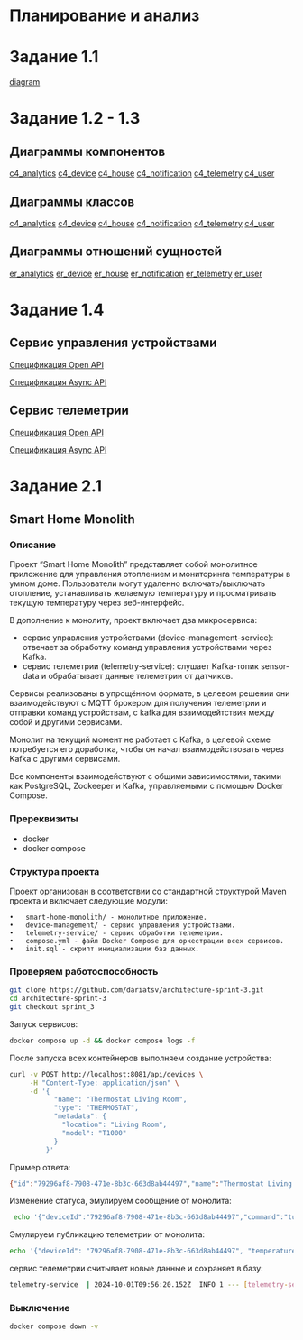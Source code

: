 # Планирование и анализ

# Задание 1.1

[diagram](diagrams/task1/c4_context.puml)

# Задание 1.2 - 1.3

## Диаграммы компонентов

[c4_analytics](diagrams/task2/c4_analytics_class.puml)
[c4_device](diagrams/task2/c4_device_class.puml)
[c4_house](diagrams/task2/c4_house_class.puml)
[c4_notification](diagrams/task2/c4_notification_class.puml)
[c4_telemetry](diagrams/task2/c4_telemetry_class.puml)
[c4_user](diagrams/task2/c4_user_class.puml)

## Диаграммы классов

[c4_analytics](diagrams/task2/c4_analytics_component.puml)
[c4_device](diagrams/task2/c4_device_component.puml)
[c4_house](diagrams/task2/c4_house_component.puml)
[c4_notification](diagrams/task2/c4_notification_component.puml)
[c4_telemetry](diagrams/task2/c4_telemetry_component.puml)
[c4_user](diagrams/task2/c4_user_component.puml)

## Диаграммы отношений сущностей

[er_analytics](diagrams/task3/er_analytics.puml)
[er_device](diagrams/task3/er_device.puml)
[er_house](diagrams/task3/er_house.puml)
[er_notification](diagrams/task3/er_notification.pumlg)
[er_telemetry](diagrams/task3/er_telemetry.puml)
[er_user](diagrams/task3/er_user.puml)

# Задание 1.4

## Сервис управления устройствами

[Спецификация Open API](device_open_api.yaml)

[Спецификация Async API](device_async_api.yaml)

## Сервис телеметрии

[Спецификация Open API](telemetry_open_api.yaml)

[Спецификация Async API](telemetry_async_api.yaml)

# Задание 2.1

## Smart Home Monolith

### Описание

Проект “Smart Home Monolith” представляет собой монолитное приложение для управления отоплением и мониторинга температуры в умном доме. Пользователи могут удаленно включать/выключать отопление, устанавливать желаемую температуру и просматривать текущую температуру через веб-интерфейс.

В дополнение к монолиту, проект включает два микросервиса:

* сервис управления устройствами (device-management-service): отвечает за обработку команд управления устройствами через Kafka. 
* сервис телеметрии (telemetry-service): слушает Kafka-топик sensor-data и обрабатывает данные телеметрии от датчиков.

Сервисы реализованы в упрощённом формате, в целевом решении они взаимодействуют с MQTT брокером для получения телеметрии и отправки команд устройствам, с kafka для взаимодейтствия между собой и другими сервисами.

Монолит на текущий момент не работает с Kafka, в целевой схеме потребуется его доработка, чтобы он начал взаимодействовать через Kafka с другими сервисами.

Все компоненты взаимодействуют с общими зависимостями, такими как PostgreSQL, Zookeeper и Kafka, управляемыми с помощью Docker Compose.

### Пререквизиты

* docker
* docker compose

### Структура проекта

Проект организован в соответствии со стандартной структурой Maven проекта и включает следующие модули:

	•	smart-home-monolith/ - монолитное приложение.
	•	device-management/ - сервис управления устройствами.
	•	telemetry-service/ - сервис обработки телеметрии.
	•	compose.yml - файл Docker Compose для оркестрации всех сервисов.
	•	init.sql - скрипт инициализации баз данных.

### Проверяем работоспособность

```bash
git clone https://github.com/dariatsv/architecture-sprint-3.git
cd architecture-sprint-3
git checkout sprint_3
```

Запуск сервисов:

```bash
docker compose up -d && docker compose logs -f
```

После запуска всех контейнеров выполняем создание устройства:

```bash
curl -v POST http://localhost:8081/api/devices \
     -H "Content-Type: application/json" \
     -d '{
           "name": "Thermostat Living Room",
           "type": "THERMOSTAT",
           "metadata": {
             "location": "Living Room",
             "model": "T1000"
           }
         }'
```

Пример ответа:

```bash
{"id":"79296af8-7908-471e-8b3c-663d8ab44497","name":"Thermostat Living Room","status":null,"type":"THERMOSTAT","metadata":{"location":"Living Room","model":"T1000"}}
```

Изменение статуса, эмулируем сообщение от монолита:

```bash
 echo '{"deviceId":"79296af8-7908-471e-8b3c-663d8ab44497","command":"turn_on"}' | docker exec -i kafka kafka-console-producer.sh --bootstrap-server localhost:9092 --topic device_commands
```

Эмулируем публикацию телеметрии от монолита:

```bash
echo '{"deviceId": "79296af8-7908-471e-8b3c-663d8ab44497", "temperature": 25.5}' | docker exec -i kafka kafka-console-producer.sh --bootstrap-server localhost:9092 --topic sensor_data
```

сервис телеметрии считывает новые данные и сохраняет в базу:

```bash
telemetry-service  | 2024-10-01T09:56:20.152Z  INFO 1 --- [telemetry-service] [ntainer#0-0-C-1] r.y.p.s.t.kafka.TelemetryDataListener    : Received telemetry data: TelemetryDataDTO(deviceId=79296af8-7908-471e-8b3c-663d8ab44497, temperature=25.5)
```

### Выключение

```bash
docker compose down -v
```